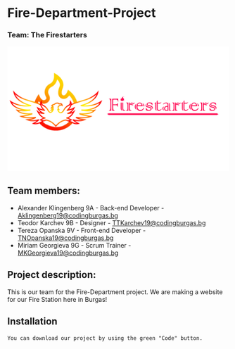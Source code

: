 # Fire-Department-Project
### Team: The Firestarters
![Team Logo](/Images/logo.png)
## Team members:
* Alexander Klingenberg 9A - Back-end Developer - Aklingenberg19@codingburgas.bg
* Teodor Karchev 9B - Designer - TTKarchev19@codingburgas.bg
* Tereza Opanska 9V - Front-end Developer - TNOpanska19@codingburgas.bg
* Miriam Georgieva 9G - Scrum Trainer - MKGeorgieva19@codingburgas.bg

## Project description:
This is our team for the Fire-Department project. We are making a website for our Fire Station here in Burgas!

## Installation
```
You can download our project by using the green "Code" button.
```
